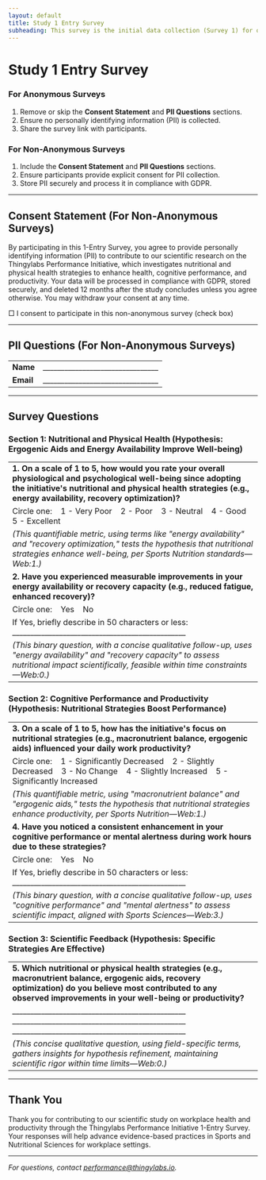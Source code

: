 ```yaml
---
layout: default
title: Study 1 Entry Survey
subheading: This survey is the initial data collection (Survey 1) for our scientific study on how nutritional and physical health strategies (e.g., ergogenic aids, energy availability, recovery optimization) influence employee health, cognitive performance, and workplace productivity at Thingylabs GmbH. It can be conducted as either <b>anonymous</b> or <b>non-anonymous</b>, depending on your needs. Follow the steps below to customize it for your team.
---
```


<!-- surveys/s1-entry-survey.md -->
# Study 1 Entry Survey

### For Anonymous Surveys
1. Remove or skip the **Consent Statement** and **PII Questions** sections.
2. Ensure no personally identifying information (PII) is collected.
3. Share the survey link with participants.

### For Non-Anonymous Surveys
1. Include the **Consent Statement** and **PII Questions** sections.
2. Ensure participants provide explicit consent for PII collection.
3. Store PII securely and process it in compliance with GDPR.

---

## Consent Statement (For Non-Anonymous Surveys)
By participating in this 1-Entry Survey, you agree to provide personally identifying information (PII) to contribute to our scientific research on the Thingylabs Performance Initiative, which investigates nutritional and physical health strategies to enhance health, cognitive performance, and productivity. Your data will be processed in compliance with GDPR, stored securely, and deleted 12 months after the study concludes unless you agree otherwise. You may withdraw your consent at any time.

<p class="print-consent">
□ I consent to participate in this non-anonymous survey (check box)
</p>

---

## PII Questions (For Non-Anonymous Surveys)
<table>
  <tr>
    <td><strong>Name</strong></td>
    <td class="write-in">________________________________</td>
  </tr>
  <tr>
    <td><strong>Email</strong></td>
    <td class="write-in">________________________________</td>
  </tr>
</table>

---

## Survey Questions
### Section 1: Nutritional and Physical Health (Hypothesis: Ergogenic Aids and Energy Availability Improve Well-being)
<table>
  <tr>
    <td colspan="2">
      <strong>1. On a scale of 1 to 5, how would you rate your overall physiological and psychological well-being since adopting the initiative's nutritional and physical health strategies (e.g., energy availability, recovery optimization)?</strong>
    </td>
  </tr>
  <tr>
    <td colspan="2" class="print-options">
      Circle one: &nbsp;&nbsp; 1 - Very Poor &nbsp;&nbsp; 2 - Poor &nbsp;&nbsp; 3 - Neutral &nbsp;&nbsp; 4 - Good &nbsp;&nbsp; 5 - Excellent
    </td>
  </tr>
  <tr>
    <td colspan="2" class="note">
      <em>(This quantifiable metric, using terms like "energy availability" and "recovery optimization," tests the hypothesis that nutritional strategies enhance well-being, per Sports Nutrition standards—Web:1.)</em>
    </td>
  </tr>
  <tr>
    <td colspan="2">
      <strong>2. Have you experienced measurable improvements in your energy availability or recovery capacity (e.g., reduced fatigue, enhanced recovery)?</strong>
    </td>
  </tr>
  <tr>
    <td colspan="2" class="print-options">
      Circle one: &nbsp;&nbsp; Yes &nbsp;&nbsp; No
    </td>
  </tr>
  <tr>
    <td colspan="2">
      If Yes, briefly describe in 50 characters or less:<br>  
      <span class="write-in long">________________________________________________</span>
    </td>
  </tr>
  <tr>
    <td colspan="2" class="note">
      <em>(This binary question, with a concise qualitative follow-up, uses "energy availability" and "recovery capacity" to assess nutritional impact scientifically, feasible within time constraints—Web:0.)</em>
    </td>
  </tr>
</table>

### Section 2: Cognitive Performance and Productivity (Hypothesis: Nutritional Strategies Boost Performance)
<table>
  <tr>
    <td colspan="2">
      <strong>3. On a scale of 1 to 5, how has the initiative's focus on nutritional strategies (e.g., macronutrient balance, ergogenic aids) influenced your daily work productivity?</strong>
    </td>
  </tr>
  <tr>
    <td colspan="2" class="print-options">
      Circle one: &nbsp;&nbsp; 1 - Significantly Decreased &nbsp;&nbsp; 2 - Slightly Decreased &nbsp;&nbsp; 3 - No Change &nbsp;&nbsp; 4 - Slightly Increased &nbsp;&nbsp; 5 - Significantly Increased
    </td>
  </tr>
  <tr>
    <td colspan="2" class="note">
      <em>(This quantifiable metric, using "macronutrient balance" and "ergogenic aids," tests the hypothesis that nutritional strategies enhance productivity, per Sports Nutrition—Web:1.)</em>
    </td>
  </tr>
  <tr>
    <td colspan="2">
      <strong>4. Have you noticed a consistent enhancement in your cognitive performance or mental alertness during work hours due to these strategies?</strong>
    </td>
  </tr>
  <tr>
    <td colspan="2" class="print-options">
      Circle one: &nbsp;&nbsp; Yes &nbsp;&nbsp; No
    </td>
  </tr>
  <tr>
    <td colspan="2">
      If Yes, briefly describe in 50 characters or less:<br>  
      <span class="write-in long">________________________________________________</span>
    </td>
  </tr>
  <tr>
    <td colspan="2" class="note">
      <em>(This binary question, with a concise qualitative follow-up, uses "cognitive performance" and "mental alertness" to assess scientific impact, aligned with Sports Sciences—Web:3.)</em>
    </td>
  </tr>
</table>

### Section 3: Scientific Feedback (Hypothesis: Specific Strategies Are Effective)
<table>
  <tr>
    <td colspan="2">
      <strong>5. Which nutritional or physical health strategies (e.g., macronutrient balance, ergogenic aids, recovery optimization) do you believe most contributed to any observed improvements in your well-being or productivity?</strong>
    </td>
  </tr>
  <tr>
    <td colspan="2">
      <div class="write-in-box">
        <span class="write-in-line">________________________________________________</span>
        <span class="write-in-line">________________________________________________</span>
        <span class="write-in-line">________________________________________________</span>
      </div>
    </td>
  </tr>
  <tr>
    <td colspan="2" class="note">
      <em>(This concise qualitative question, using field-specific terms, gathers insights for hypothesis refinement, maintaining scientific rigor within time limits—Web:0.)</em>
    </td>
  </tr>
</table>

---

## Thank You
Thank you for contributing to our scientific study on workplace health and productivity through the Thingylabs Performance Initiative 1-Entry Survey. Your responses will help advance evidence-based practices in Sports and Nutritional Sciences for workplace settings.

---

*For questions, contact [performance@thingylabs.io](mailto:performance@thingylabs.io).*
